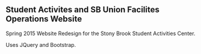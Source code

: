 ## Student Activites and SB Union Facilites Operations Website

Spring 2015 Website Redesign for the Stony Brook Student Activities Center.

Uses JQuery and Bootstrap.